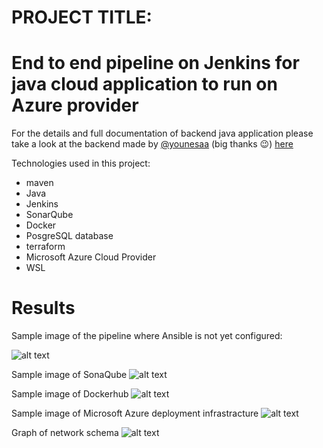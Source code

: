 # PROJECT TITLE: 
# End to end pipeline on Jenkins for java cloud application to run on Azure provider

For the details and full documentation of backend java application please take a look at the backend made by [@younesaa](https://github.com/younesaa) (big thanks 😉) [here](https://github.com/younesaa/proje_m2i) 

Technologies used in this project:

* maven
* Java
* Jenkins
* SonarQube
* Docker
* PosgreSQL database
* terraform
* Microsoft Azure Cloud Provider
* WSL

# Results

Sample image of the pipeline where Ansible is not yet configured: 

![alt text](https://github.com/IoannisMachaliotis/proje_m2i/blob/images/main/Pipeline-stage-view.png?raw=true)

Sample image of SonaQube
![alt text](https://github.com/IoannisMachaliotis/proje_m2i/blob/images/main/SonarQube.png?raw=true)

Sample image of Dockerhub
![alt text](https://github.com/IoannisMachaliotis/proje_m2i/blob/images/main/DockerHub.png?raw=true)

Sample image of Microsoft Azure deployment infrastracture
![alt text](https://github.com/IoannisMachaliotis/proje_m2i/blob/images/main/Azure-CP.png?raw=true)

Graph of network schema
![alt text](https://github.com/IoannisMachaliotis/proje_m2i/blob/graph.svg?raw=true)
